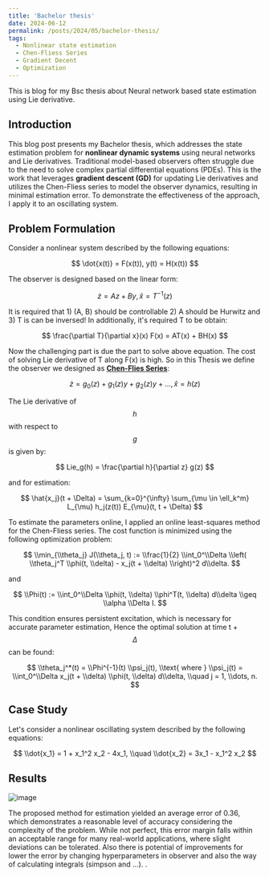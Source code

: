 ```yaml
---
title: 'Bachelor thesis'
date: 2024-06-12
permalink: /posts/2024/05/bachelor-thesis/
tags:
  - Nonlinear state estimation
  - Chen-Fliess Series
  - Gradient Decent
  - Optimization
---
```


This is blog for my Bsc thesis about Neural network based state estimation using Lie derivative.


## Introduction

This blog post presents my Bachelor thesis, which addresses the state estimation problem for **nonlinear dynamic systems** using neural networks and Lie derivatives. Traditional model-based observers often struggle due to the need to solve complex partial differential equations (PDEs). This is the work that leverages **gradient descent (GD)** for updating Lie derivatives and utilizes the Chen-Fliess series to model the observer dynamics, resulting in minimal estimation error. To demonstrate the effectiveness of the approach, I apply it to an oscillating system.

## Problem Formulation
Consider a nonlinear system described by the following equations:

$$
\dot{x(t)} = F(x(t)),
y(t) = H(x(t))
$$

The observer is designed based on the linear form:


$$
\dot{z} = Az + By,
\hat{x} = T^{-1}(z)
$$

It is required that 1) (A, B) should be controllable 2) A should be Hurwitz and 3) T is can be inversed!
In additionally, it's required T to be obtain:

$$
\frac{\partial T}{\partial x}(x) F(x) = AT(x) + BH(x)
$$

Now the challenging part is due the part to solve above equation. The cost of solving Lie derivative of T along F(x) is high. So in this Thesis we define the observer we designed as **[Chen-Flies Series](https://github.com/iperezav/CFSpy)**:


$$
\dot{z} = g_0(z) + g_1(z)y + g_2(z)y + ... ,
\hat{x} = h(z)
$$

The Lie derivative of $$h$$ with respect to $$g$$ is given by:
 
$$
Lie_g(h) = \frac{\partial h}{\partial z} g(z)
$$

and for estimation:

$$
\hat{x_j}(t + \Delta) = \sum_{k=0}^{\infty} \sum_{\mu \in \ell_k^m} L_{\mu} h_j(z(t)) E_{\mu}(t, t + \Delta)
$$

To estimate the parameters online, I applied an online least-squares method for the Chen-Fliess series. The cost function is minimized using the following optimization problem:

$$
\\min_{\\theta_j} J(\\theta_j, t) := \\frac{1}{2} \\int_0^\\Delta \\left( \\theta_j^T \\phi(t, \\delta) - x_j(t + \\delta) \\right)^2 d\\delta.
$$

and

$$
\\Phi(t) := \\int_0^\\Delta \\phi(t, \\delta) \\phi^T(t, \\delta) d\\delta \\geq \\alpha \\Delta I.
$$

This condition ensures persistent excitation, which is necessary for accurate parameter estimation, Hence the optimal solution at time t + $$\Delta$$ can be found:

$$
\\theta_j^*(t) = \\Phi^{-1}(t) \\psi_j(t), \\text{ where } \\psi_j(t) = \\int_0^\\Delta x_j(t + \\delta) \\phi(t, \\delta) d\\delta, \\quad j = 1, \\dots, n.
$$

## Case Study
Let's consider a nonlinear oscillating system described by the following equations:

$$
\\dot{x_1} = 1 + x_1^2 x_2 - 4x_1, \\quad \\dot{x_2} = 3x_1 - x_1^2 x_2
$$

## Results

![image](https://github.com/user-attachments/assets/e7196ac5-2d5e-4d16-9b08-349787b7e98b)

The proposed method for estimation yielded an average error of 0.36, which demonstrates a reasonable level of accuracy considering the complexity of the problem. While not perfect, this error margin falls within an acceptable range for many real-world applications, where slight deviations can be tolerated. Also there is potential of improvements for lower the error by changing hyperparameters in observer and also the way of calculating integrals (simpson and ...).
.

